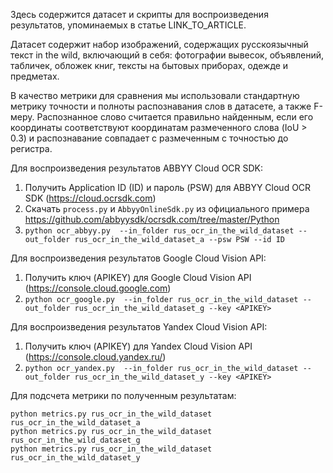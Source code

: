 Здесь содержится датасет и скрипты для воспроизведения результатов, упоминаемых в статье LINK_TO_ARTICLE.

Датасет содержит набор изображений, содержащих русскоязычный текст in the wild, включающий в себя: фотографии вывесок, объявлений, табличек, обложек книг, тексты на бытовых приборах, одежде и предметах.

В качество метрики для сравнения мы использовали стандартную метрику точности и полноты распознавания слов в датасете, а также F-меру. Распознанное слово считается правильно найденным, если его координаты соответствуют координатам размеченного слова (IoU > 0.3) и распознавание совпадает с размеченным с точностью до регистра. 


Для воспроизведения результатов ABBYY Cloud OCR SDK:
1. Получить Application ID (ID) и пароль (PSW) для ABBYY Cloud OCR SDK (https://cloud.ocrsdk.com)
2. Скачать `process.py` и `AbbyyOnlineSdk.py` из официального примера https://github.com/abbyysdk/ocrsdk.com/tree/master/Python
3. `python ocr_abbyy.py  --in_folder rus_ocr_in_the_wild_dataset --out_folder rus_ocr_in_the_wild_dataset_a --psw PSW --id ID`


Для воспроизведения результатов Google Cloud Vision API:
1. Получить ключ (APIKEY) для Google Cloud Vision API (https://console.cloud.google.com)
2. `python ocr_google.py  --in_folder rus_ocr_in_the_wild_dataset --out_folder rus_ocr_in_the_wild_dataset_g --key <APIKEY>`


Для воспроизведения результатов Yandex Cloud Vision API:
1. Получить ключ (APIKEY) для Yandex Cloud Vision API (https://console.cloud.yandex.ru/)
2. `python ocr_yandex.py  --in_folder rus_ocr_in_the_wild_dataset --out_folder rus_ocr_in_the_wild_dataset_y --key <APIKEY>`


Для подсчета метрики по полученным результатам:
```
python metrics.py rus_ocr_in_the_wild_dataset rus_ocr_in_the_wild_dataset_a
python metrics.py rus_ocr_in_the_wild_dataset rus_ocr_in_the_wild_dataset_g
python metrics.py rus_ocr_in_the_wild_dataset rus_ocr_in_the_wild_dataset_y
```




